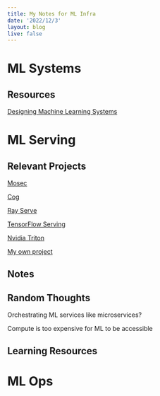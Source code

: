 ```yaml
---
title: My Notes for ML Infra
date: '2022/12/3'
layout: blog
live: false
---
```


# ML Systems

## Resources

[Designing Machine Learning Systems](https://www.amazon.com/Designing-Machine-Learning-Systems-Production-Ready/dp/1098107969/ref=asc_df_1098107969/?tag=hyprod-20&linkCode=df0&hvadid=564675582183&hvpos=&hvnetw=g&hvrand=6171414979611311806&hvpone=&hvptwo=&hvqmt=&hvdev=c&hvdvcmdl=&hvlocint=&hvlocphy=1013585&hvtargid=pla-1688018801992&psc=1)

# ML Serving

## Relevant Projects

[Mosec](https://github.com/mosecorg/mosec)

[Cog](https://github.com/replicate/cog)

[Ray Serve](https://docs.ray.io/en/latest/serve/index.html)

[TensorFlow Serving](https://github.com/tensorflow/serving)

[Nvidia Triton](https://github.com/triton-inference-server/server)

[My own project](https://github.com/AlexXi19/swerve)

## Notes

## Random Thoughts

Orchestrating ML services like microservices?

Compute is too expensive for ML to be accessible

## Learning Resources

# ML Ops
